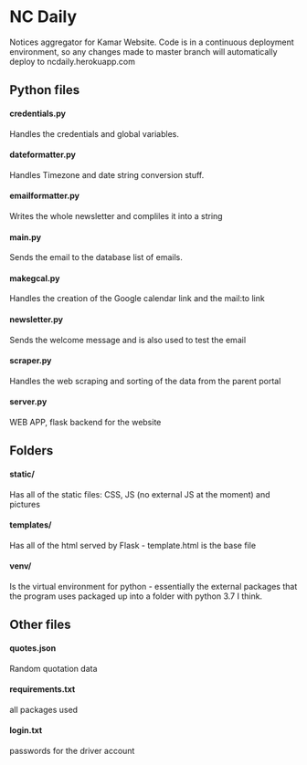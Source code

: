 # NC Daily
Notices aggregator for Kamar Website. Code is in a continuous deployment environment, so any changes made to master branch will automatically deploy to ncdaily.herokuapp.com

## Python files
#### credentials.py 
Handles the credentials and global variables.

#### dateformatter.py
Handles Timezone and date string conversion stuff.

#### emailformatter.py
Writes the whole newsletter and compliles it into a string

#### main.py
Sends the email to the database list of emails. 

#### makegcal.py
Handles the creation of the Google calendar link and the mail:to link

#### newsletter.py
Sends the welcome message and is also used to test the email 



#### scraper.py
Handles the web scraping and sorting of the data from the parent portal
#### server.py
WEB APP, flask backend for the website





## Folders
#### static/
Has all of the static files: CSS, JS (no external JS at the moment) and pictures
#### templates/
Has all of the html served by Flask - template.html is the base file
#### venv/
Is the virtual environment for python - essentially the external packages that the program uses packaged up into a folder with python 3.7 I think.

## Other files
#### quotes.json
Random quotation data
#### requirements.txt
all packages used
#### login.txt
passwords for the driver account


